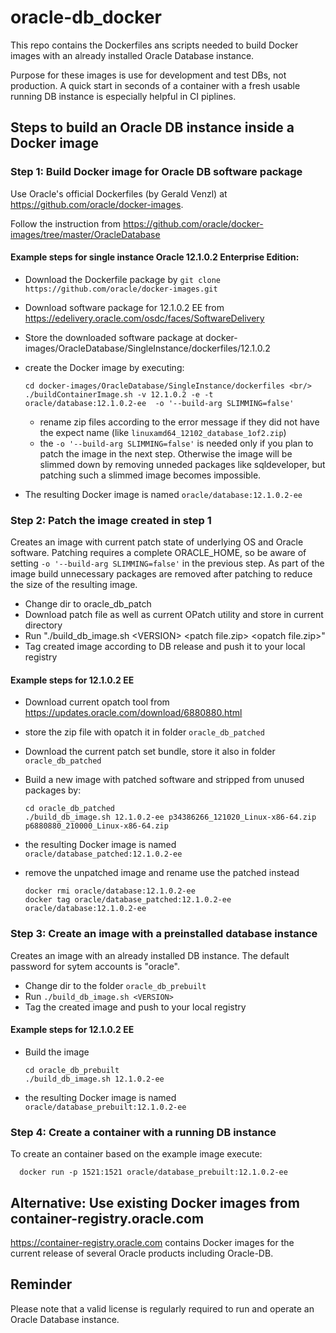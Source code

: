 # oracle-db_docker
This repo contains the Dockerfiles ans scripts needed to build Docker images with an already installed Oracle Database instance.

Purpose for these images is use for development and test DBs, not production.
A quick start in seconds of a container with a fresh usable running DB instance is especially helpful in CI piplines.



## Steps to build an Oracle DB instance inside a Docker image
### Step 1: Build Docker image for Oracle DB software package

Use Oracle's official Dockerfiles (by Gerald Venzl) at https://github.com/oracle/docker-images.

Follow the instruction from https://github.com/oracle/docker-images/tree/master/OracleDatabase

#### Example steps for single instance Oracle 12.1.0.2 Enterprise Edition:
* Download the Dockerfile package by `git clone https://github.com/oracle/docker-images.git`
* Download software package for 12.1.0.2 EE from https://edelivery.oracle.com/osdc/faces/SoftwareDelivery
* Store the downloaded software package at docker-images/OracleDatabase/SingleInstance/dockerfiles/12.1.0.2 
* create the Docker image by executing:

      cd docker-images/OracleDatabase/SingleInstance/dockerfiles <br/>
      ./buildContainerImage.sh -v 12.1.0.2 -e -t oracle/database:12.1.0.2-ee  -o '--build-arg SLIMMING=false'

  * rename zip files according to the error message if they did not have the expect name (like `linuxamd64_12102_database_1of2.zip`) 
  * the `-o '--build-arg SLIMMING=false'` is needed only if you plan to patch the image in the next step. 
Otherwise the image will be slimmed down by removing unneded packages like sqldeveloper, but patching such a slimmed image becomes impossible.
* The resulting Docker image is named `oracle/database:12.1.0.2-ee`

### Step 2: Patch the image created in step 1
Creates an image with current patch state of underlying OS and Oracle software.
Patching requires a complete ORACLE_HOME, so be aware of setting `-o '--build-arg SLIMMING=false'` in the previous step.
As part of the image build unnecessary packages are removed after patching to reduce the size of the resulting image.
- Change dir to oracle_db_patch
- Download patch file as well as current OPatch utility and store in current directory
- Run "./build_db_image.sh \<VERSION\> \<patch file.zip\> \<opatch file.zip\>"
- Tag created image according to DB release and push it to your local registry

#### Example steps for 12.1.0.2 EE
- Download current opatch tool from https://updates.oracle.com/download/6880880.html
- store the zip file with opatch it in folder `oracle_db_patched`
- Download the current patch set bundle, store it also in  folder `oracle_db_patched`
- Build a new image with patched software and stripped from unused packages by:

      cd oracle_db_patched
      ./build_db_image.sh 12.1.0.2-ee p34386266_121020_Linux-x86-64.zip p6880880_210000_Linux-x86-64.zip

- the resulting Docker image is named `oracle/database_patched:12.1.0.2-ee`
- remove the unpatched image and rename use the patched instead

      docker rmi oracle/database:12.1.0.2-ee
      docker tag oracle/database_patched:12.1.0.2-ee oracle/database:12.1.0.2-ee 

### Step 3: Create an image with a preinstalled database instance
Creates an image with an already installed DB instance.
The default password for sytem accounts is "oracle".
- Change dir to the folder `oracle_db_prebuilt`
- Run `./build_db_image.sh <VERSION>` 
- Tag the created image and push to your local registry

#### Example steps for 12.1.0.2 EE
- Build the image 

      cd oracle_db_prebuilt
      ./build_db_image.sh 12.1.0.2-ee

- the resulting Docker image is named `oracle/database_prebuilt:12.1.0.2-ee`

### Step 4: Create a container with a running DB instance

To create an container based on the example image execute:

      docker run -p 1521:1521 oracle/database_prebuilt:12.1.0.2-ee 


## Alternative: Use existing Docker images from container-registry.oracle.com
https://container-registry.oracle.com contains Docker images for the current release of several Oracle products including Oracle-DB. 

## Reminder
Please note that a valid license is regularly required to run and operate an Oracle Database instance.
